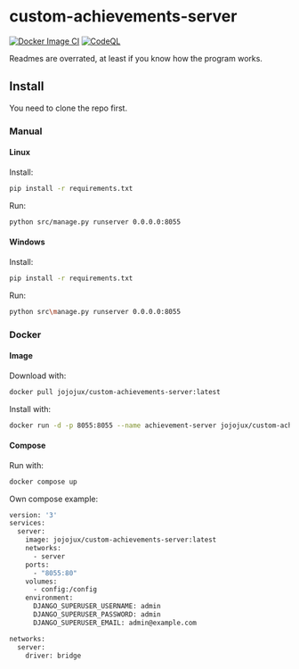 # custom-achievements-server

[![Docker Image CI](https://github.com/J0J0HA/custom-achievements-server/actions/workflows/docker-image.yml/badge.svg?branch=master)](https://github.com/J0J0HA/custom-achievements-server/actions/workflows/docker-image.yml)
[![CodeQL](https://github.com/J0J0HA/custom-achievements-server/actions/workflows/codeql.yml/badge.svg)](https://github.com/J0J0HA/custom-achievements-server/actions/workflows/codeql.yml)

Readmes are overrated, at least if you know how the program works.

## Install

You need to clone the repo first.

### Manual

#### Linux

Install:

```bash
pip install -r requirements.txt
```

Run:
```bash
python src/manage.py runserver 0.0.0.0:8055
```

#### Windows

Install:

```bash
pip install -r requirements.txt
```

Run:
```bash
python src\manage.py runserver 0.0.0.0:8055
```

### Docker

#### Image

Download with:

```bash
docker pull jojojux/custom-achievements-server:latest
```

Install with:

```bash
docker run -d -p 8055:8055 --name achievement-server jojojux/custom-achievements-server
```

#### Compose

Run with:
```bash
docker compose up
```

Own compose example:
```bash
version: '3'
services:
  server:
    image: jojojux/custom-achievements-server:latest
    networks:
      - server
    ports:
      - "8055:80"
    volumes:
      - config:/config
    environment:
      DJANGO_SUPERUSER_USERNAME: admin
      DJANGO_SUPERUSER_PASSWORD: admin
      DJANGO_SUPERUSER_EMAIL: admin@example.com

networks:
  server:
    driver: bridge
```
